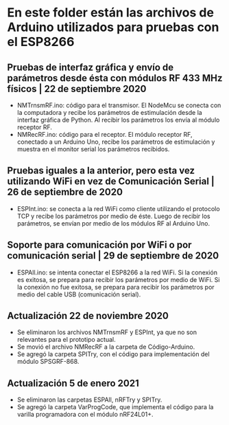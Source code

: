 # En este folder están las archivos de Arduino utilizados para pruebas con el ESP8266

## Pruebas de interfaz gráfica y envío de parámetros desde ésta con módulos RF 433 MHz físicos | 22 de septiembre 2020
- NMTrnsmRF.ino: código para el transmisor. El NodeMcu se conecta con la computadora y recibe los parámetros de estimulación desde la interfaz gráfica de Python. Al recibir los parámetros los envía al módulo receptor RF.
- NMRecRF.ino: código para el receptor. El módulo receptor RF, conectado a un Arduino Uno, recibe los parámetros de estimulación y muestra en el monitor serial los parámetros recibidos. 

## Pruebas iguales a la anterior, pero esta vez utilizando WiFi en vez de Comunicación Serial | 26 de septiembre de 2020
- ESPInt.ino: se conecta a la red WiFi como cliente utilizando el protocolo TCP y recibe los parámetros por medio de éste. Luego de recibir los parámetros, se envían por medio de los módulos RF al Arduino Uno. 

## Soporte para comunicación por WiFi o por comunicación serial | 29 de septiembre de 2020
- ESPAll.ino: se intenta conectar el ESP8266 a la red WiFi. Si la conexión es exitosa, se prepara para recibir los parámetros por medio de WiFi. Si la conexión no fue exitosa, se prepara para recibir los parámetros por medio del cable USB (comunicación serial). 

## Actualización 22 de noviembre 2020
- Se eliminaron los archivos NMTrnsmRF y ESPInt, ya que no son relevantes para el prototipo actual. 
- Se movió el archivo NMRecRF a la carpeta de Código-Arduino. 
- Se agregó la carpeta SPITry, con el código para implementación del módulo SPSGRF-868. 

## Actualización 5 de enero 2021
- Se eliminaron las carpetas ESPAll, nRFTry y SPITry. 
- Se agregó la carpeta VarProgCode, que implementa el código para la varilla programadora con el módulo nRF24L01+. 
